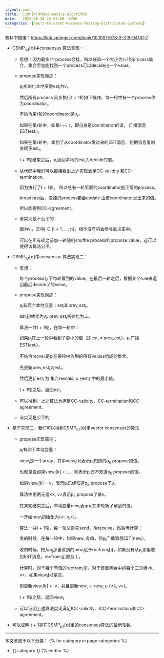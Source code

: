 ```yaml
---
layout: post
title:  CSMP[∅]中的consensus algorithm
date:   2023-10-30 22:45:00 -0700
categories: [Fault-Tolerant-Message-Passing-Distributed-Systems]
---
```


教科书链接：<https://link.springer.com/book/10.1007/978-3-319-94141-7>

- CSMP<sub>n,t</sub>[&empty;]中consensus 算法实现一：

    - 思想：因为最多t个process会挂，所以任取一个大小为t+1的process集合，集合里总能找到一个process可以decide出一个value。

    - propose实现简述：

        p<sub>i</sub>初始化本地变量est<sub>i</sub>为v<sub>i</sub>。

        然后所有process 同步执行t + 1轮如下操作，每一轮中有一个process作为coordinator。

        不妨令第r轮的coordinator是p<sub>r</sub>。

        如果在第r轮中，如果i == r，即自身是coordinator的话， 广播消息 EST(est<sub>i</sub>)。

        如果在第r轮中，拿到了从coordinator发过来的EST消息，则把消息里的值赋予est<sub>i</sub>。

        t + 1轮结束之后，p<sub>i</sub>返回本地的est<sub>i</sub>为decide的值。

    - 从代码中我们可以直接看出上述实现满足CC-validity 和CC-termination。

        因为执行了t + 1轮， 所以总有一轮里面的coordinator是正常的process。
        
        broadcast后，没挂的process都会update 由该coordinator发出来的值。

        所以能得到CC-agreement。

    - 该实现是不公平的：

        因为v<sub>j</sub>，其中j &isin; {t + 1, ..., n}，根本没有机会参与到决策中。

        可以在所有轮之前加一轮随机shuffle process的propose value，这可以使得该算法公平。

- CSMP<sub>n,t</sub>[&empty;]中consensus 算法实现二：

    - 思想：

        每个process存下每轮看到的value。在最后一轮之后，根据某个rule来返回最后decide了的value。

    - propose实现简述：

        p<sub>i</sub>有两个本地变量：est<sub>i</sub>和prev_est<sub>i</sub>。

        est<sub>i</sub>初始化为v<sub>i</sub>. prev_est<sub>i</sub>初始化为⊥。

        算法一共t + 1轮，在每一轮中：

        如果p<sub>i</sub>在上一轮中看到了更小的值（即est<sub>i</sub> &ne; prev_est<sub>i</sub>)，p<sub>i</sub>广播 EST(est<sub>i</sub>)。

        不妨令recval<sub>i</sub>是p<sub>i</sub>在某轮中收到的所有values组成的集合。

        先更新prev_est<sub>i</sub>为est<sub>i</sub>。

        然后更新est<sub>i</sub> 为 集合revcals<sub>i</sub> &cup; {est<sub>i</sub>} 中的最小值。

        t + 1轮之后，返回est<sub>i</sub>

    - 可以得到，上述算法也满足CC-validity、CC-termination和CC-agreement。

    - 该实现是公平的

- 基于实现二，我们可以得到CSMP<sub>n,t</sub>[&empty;]里vector consensus的算法

    - propose实现简述：

        p<sub>i</sub>有如下本地变量：

        view<sub>i</sub>是一个array，其中view<sub>i</sub>[k]表示p<sub>i</sub>知道的p<sub>k</sub> propose的值。

        也就是说如果view<sub>i</sub>[k] = ⊥，则表示p<sub>i</sub>还不知道p<sub>k</sub> propose的值。

        如果view<sub>i</sub>[k] = v，表示p<sub>i</sub>已经知道p<sub>k</sub> propose了v。

        算法中用两元组<k, v>表示p<sub>k</sub> propose了值v。

        在某轮结束之后，本地变量new<sub>i</sub>表示p<sub>i</sub>在本轮新了解到的值。

        一开始new<sub>i</sub>初始化为{<i, v<sub>i</sub>>}。

        算法一共t + 1轮，每一轮总是先send，后receive，然后再计算：

        发的时候，在每一轮中，如果new<sub>i</sub> 有值，则p<sub>i</sub>广播消息EST(new<sub>i</sub>)。

        收的时候，把从p<sub>j</sub>那里收到的new<sub>j</sub>赋予recfrom<sub>i</sub>[j]，如果没有从p<sub>j</sub>那里收到EST消息，recfrom<sub>i</sub>[j]置为⊥。

        计算时，对于每个有值的recfrom<sub>i</sub>[j]，对于该值集合中的每个二元组<k, v>，如果view<sub>i</sub>[k]是空，

        则更新view<sub>i</sub>[k] &larr; v，并且更新new<sub>i</sub> &larr; new<sub>i</sub> &cup; {<k, v>}。

        t + 1轮之后，返回view<sub>i</sub>

    - 可以证明上述算法实现满足ICC-validity、ICC-termination和ICC-agreement。


- 可以证明 t + 1是在CSMP<sub>n,t</sub>[&empty;]里的consensus算法的最低轮数。





---
本文章属于以下分类：
{% for category in page.categories %}
- {{ category }}
{% endfor %}